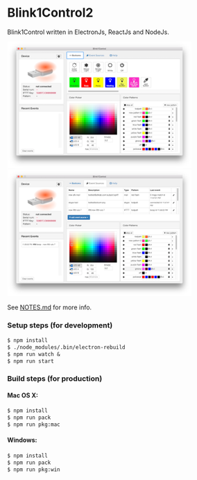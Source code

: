 # Blink1Control2

Blink1Control written in ElectronJs, ReactJs and NodeJs.

<img src="./docs/blink1control2-screenshot1.png" width="425">
<img src="./docs/blink1control2-screenshot2.png" width="425">

See [NOTES.md](NOTES.md) for more info.

### Setup steps (for development)

```
$ npm install
$ ./node_modules/.bin/electron-rebuild
$ npm run watch &
$ npm run start
```

### Build steps (for production)

#### Mac OS X:


```
$ npm install
$ npm run pack
$ npm run pkg:mac

```

#### Windows:

```
$ npm install
$ npm run pack
$ npm run pkg:win
```
